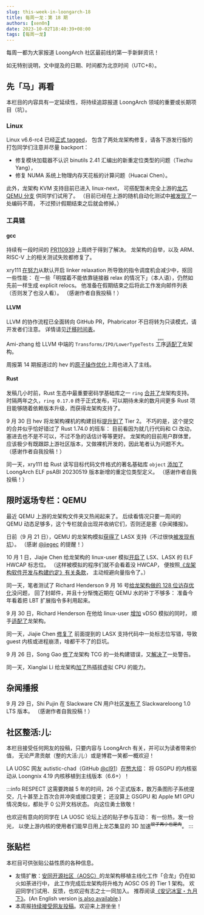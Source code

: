 ```yaml
---
slug: this-week-in-loongarch-18
title: 每周一龙：第 18 期
authors: [xen0n]
date: 2023-10-02T18:40:39+08:00
tags: [每周一龙]
---
```


每周一都为大家报道 LoongArch 社区最前线的第一手新鲜资讯！

<!-- truncate -->

如无特别说明，文中提及的日期、时间都为北京时间（UTC+8）。

## 先「马」再看

本栏目的内容具有一定延续性，将持续追踪报道 LoongArch 领域的重要或长期项目（坑）。

### Linux

Linux v6.6-rc4 已经[正式 tagged](https://lore.kernel.org/lkml/CAHk-=wia2-4DRvD-aXz70AV64yrt+Vr50MxHiDunZ71dHATv-Q@mail.gmail.com/)，
包含了两处龙架构修复，请各下游发行版的打包同学们注意并尽量 backport：

* 修复模块加载器不认识 binutils 2.41 汇编出的新重定位类型的问题（Tiezhu Yang），
* 修复 NUMA 系统上物理内存天花板的计算问题（Huacai Chen）。

此外，龙架构 KVM 支持目前已进入 linux-next，
可搭配暂未完全上游的[龙芯 QEMU 分支](https://github.com/loongson/qemu/tree/kvm-loongarch)
供同学们试用了。
（目前已经在上游的随机自动化测试中[被发现了](https://lore.kernel.org/loongarch/d5ba4268-eef0-46be-8314-fccad55f41e2@infradead.org/)一处编码不周，
不过预计假期结束之后就会修掉。）

### 工具链

#### gcc

持续有一段时间的 [PR110939](https://gcc.gnu.org/bugzilla/show_bug.cgi?id=110939)
上周终于得到了解决。
龙架构的自举，以及 ARM、RISC-V 上的相关测试失败都修复了。

xry111 [在努力](https://github.com/xry111/gcc/commits/xry111/explicit-relocs-auto)从默认开启
linker relaxation 所导致的指令调度机会减少中，抠回一些性能：
在一些「明摆着不能依靠链接器 relax 的情况下」（本人语），仍然如先前一样生成
explicit relocs。
他准备在假期结束之后将此工作发向邮件列表（否则发了也没人看）。
（感谢作者自我投稿！）

#### LLVM

LLVM 的协作流程已全面转向 GitHub PR，Phabricator 不日将转为只读模式，请开发者们注意。
详情请见[迁移时间表](https://discourse.llvm.org/t/update-on-github-pull-requests/71540)。

Ami-zhang 给 LLVM 中端的 `Transforms/IPO/LowerTypeTests` <ruby>工序<rt>pass</rt></ruby>[适配了](https://github.com/llvm/llvm-project/pull/67312)龙架构。

周报第 14 期报道过的 hev 的[原子操作优化](https://reviews.llvm.org/D159252)上周也进入了主线。

#### Rust

发稿几小时前，Rust 生态中最重要密码学基础库之一 `ring`
[合并了](https://github.com/briansmith/ring/pull/1632)龙架构支持。
时隔两年之久，`ring 0.17.0` 终于正式发布，可以期待未来的数月间更多 Rust
项目能够随着依赖版本升级，而获得龙架构支持了。

9 月 30 日 hev 将龙架构裸机的构建目标[提升到了](https://github.com/rust-lang/rust/pull/115368)
Tier 2。
不巧的是，这个提交的合并似乎恰好错过了 Rust 1.74.0 的班车：
目前看因为就几行代码和 CI 改动，塞进去也不是不可以，不过不急的话估计等等更好。
龙架构的目前用户群体里，应该极少有既跟踪上游社区版本，又做裸机开发的，因此笔者认为问题不大。
（感谢作者自我投稿！）

同一天，xry111 给 Rust 读写目标代码文件格式的著名基础库 `object`
[添加了](https://github.com/gimli-rs/object/pull/578) LoongArch ELF psABI
20230519 版本新增的重定位类型定义。
（感谢作者自我投稿！）

## 限时返场专栏：QEMU

最近 QEMU 上游的龙架构文件夹又热闹起来了。
后续看情况只要一周间的 QEMU 动态足够多，这个专栏就会出现并收纳它们，否则还是塞《杂闻播报》。

日前（9 月 21 日），QEMU 的龙架构模拟[获得了](https://gitlab.com/qemu-project/qemu/-/commit/55394dcbec8f0c29c30e792c102a0edd50a52bf4)
LASX 支持（不过很快[被发现有坑](https://gitlab.com/qemu-project/qemu/-/issues/1907)）。
（感谢 [@jiegec](https://github.com/jiegec) 的提醒！）

10 月 1 日，Jiajie Chen 给龙架构的 linux-user 模拟[开启了](https://patchwork.kernel.org/project/qemu-devel/patch/20231001085315.1692667-1-c@jia.je/)
LSX、LASX 的 ELF HWCAP 标志位。
（这样被模拟的程序们就不会看着没 HWCAP，
便按照[《龙架构软件开发与构建约定》有关条款](https://github.com/loongson/la-softdev-convention/blob/2975b325e1d31c8b52d75f9948d627343c5a454c/la-softdev-convention.adoc#91-kernel-development)，
主动规避向量指令了。）

同一天，笔者测试了 Richard Henderson 9 月 16 号[给龙架构做的 128 位访存优化](https://patchwork.kernel.org/project/qemu-devel/list/?series=784972)没问题，
回了封邮件，并且十分惭愧近期在 QEMU 水的补丁不够多：
准备今年看着把 LBT 扩展指令多利用起来。

9 月 30 日，Richard Henderson 在他给 linux-user [增加](https://patchwork.kernel.org/project/qemu-devel/list/?series=788954)
vDSO 模拟的同时，
顺手[适配了](https://patchwork.kernel.org/project/qemu-devel/patch/20230930021529.987950-16-richard.henderson@linaro.org/)龙架构。

同一天，Jiajie Chen [修复了](https://patchwork.kernel.org/project/qemu-devel/patch/20230930112837.1871691-1-c@jia.je/)
前面提到的 LASX 支持代码中一处标志位写错，导致 guest 内核或进程崩溃，啥都干不了的巨坑。

9 月 26 日，Song Gao [修了](https://patchwork.kernel.org/project/qemu-devel/patch/20230926075819.3602537-1-gaosong@loongson.cn/)龙架构
TCG 的一处构建错误，又[解决了](https://patchwork.kernel.org/project/qemu-devel/patch/20230926071253.3601021-1-gaosong@loongson.cn/)一处警告。

同一天，Xianglai Li 给龙架构[加了](https://patchwork.kernel.org/project/qemu-devel/list/?series=787587)热插拔虚拟 CPU 的能力。

## 杂闻播报

9 月 29 日，Shi Pujin 在 Slackware CN 用户社区[发布了](http://slackwarecn.github.io/2023/09/29/Slackwareloong1.0%E5%8F%91%E5%B8%83%EF%BC%81/)
Slackwareloong 1.0 LTS 版本。
（感谢作者自我投稿！）


## 社区整活:儿:

本栏目接受任何网友的投稿，只要内容与 LoongArch 有关，并可以为读者带来价值，
无论严肃贡献（整的大活:儿:）或是博君一笑都一概欢迎！

<a name="gsgpu-for-mainline"></a>

LA UOSC 网友 autistic-chad（GitHub [@cl91](https://github.com/cl91)）[在憋大招](https://bbs.loongarch.org/d/303-gsgpu)：
将 GSGPU 的内核驱动从 Loongnix 4.19 内核移植到主线版本（6.6+）！

:::info RESPECT
这需要跨越 5 年的时间，26 个正式版本，数万条图形子系统提交，几十甚至上百次合并冲突或接口变更；
还没算上 GSGPU 和 Apple M1 GPU 情况类似，都处于 0 公开文档状态。
向这位勇士致敬！

也欢迎有意向的同学在 LA UOSC 论坛上述的贴子参与互动：
有一份热，发一份光，
以使上游内核的使用者们能早日用上龙芯集显的 3D 加速<sup>~~蚊子再小也是肉~~</sup>。
:::

## 张贴栏

本栏目可供张贴公益性质的各种信息。

* 友情扩散：[安同开源社区（AOSC）](https://aosc.io)的龙架构移植主线化工作「合龙」仍在如火如荼进行中，
  此工作完成后龙架构将升格为 AOSC OS 的 Tier 1 架构。
  欢迎同学们试用、反馈，也欢迎有志之士一同加入。
  推荐阅读[《安记冰室・九月下》](https://github.com/AOSC-Dev/newsroom/blob/bfa12c12b1f819adab0fa568e906e682e0fbc244/coffee-break/20230922/zh_CN.md)。(An
  English version [is also available](https://github.com/AOSC-Dev/newsroom/blob/bfa12c12b1f819adab0fa568e906e682e0fbc244/coffee-break/20230922/en.md).)
* 本周报[持续接受网友投稿][call-for-submissions]。欢迎来上游坐坐！

[call-for-submissions]: https://github.com/loongson-community/areweloongyet/issues/16
